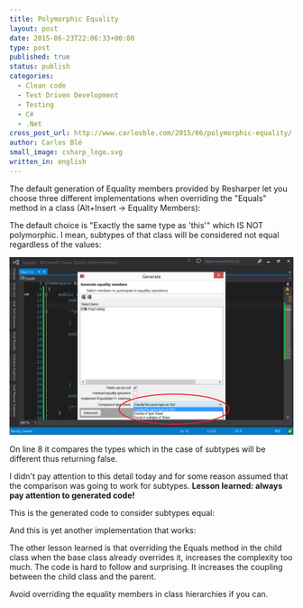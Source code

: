 ```yaml
---
title: Polymorphic Equality
layout: post
date: 2015-06-23T22:06:33+00:00
type: post
published: true
status: publish
categories:
  - Clean code
  - Test Driven Development
  - Testing 
  - C#
  - .Net
cross_post_url: http://www.carlosble.com/2015/06/polymorphic-equality/
author: Carlos Blé
small_image: csharp_logo.svg
written_in: english
---
```


The default generation of Equality members provided by Resharper let you choose three different implementations when overriding the "Equals" method in a class (Alt+Insert -> Equality Members):

The default choice is "Exactly the same type as 'this'" which IS NOT polymorphic. I mean, subtypes of that class will be considered not equal regardless of the values:

<img src="/assets/equalityGeneration.png" alt="equalityGeneration" />

<script src="https://gist.github.com/trikitrok/a5a8f844c56c4c8b06a5e1a03e0d211d.js"></script>

On line 8 it compares the types which in the case of subtypes will be different thus returning false.
  
I didn't pay attention to this detail today and for some reason assumed that the comparison was going to work for subtypes. **Lesson learned: always pay attention to generated code!**

This is the generated code to consider subtypes equal:

<script src="https://gist.github.com/trikitrok/05af3d2c803559b4e76b0b86bc49c207.js"></script>

And this is yet another implementation that works:

<script src="https://gist.github.com/trikitrok/259d285d44183465f21815fff07e76dd.js"></script>

The other lesson learned is that overriding the Equals method in the child class when the base class already overrides it, increases the complexity too much. The code is hard to follow and surprising. It increases the coupling between the child class and the parent.
  
Avoid overriding the equality members in class hierarchies if you can.
